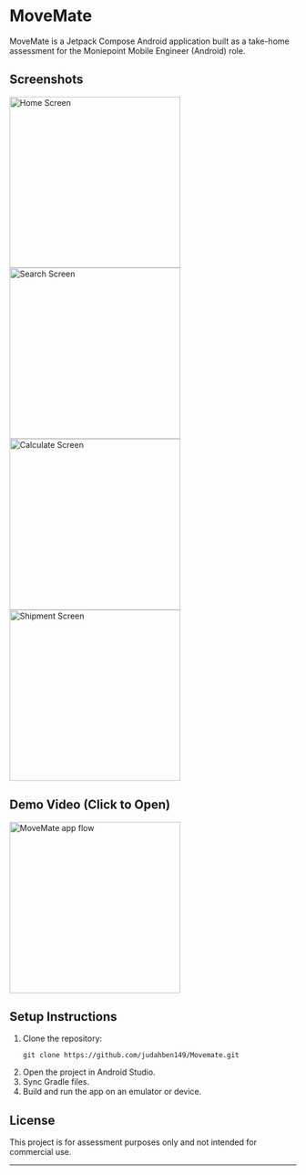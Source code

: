 <h1>MoveMate</h1>

<p>MoveMate is a Jetpack Compose Android application built as a take-home assessment for the Moniepoint Mobile Engineer (Android) role.</p>

<h2>Screenshots</h2>
<img src="https://github.com/user-attachments/assets/6d6cd110-e52e-4d2a-bfaa-58ffa4961e0a" width="300" alt="Home Screen">
<img src="https://github.com/user-attachments/assets/87b2ccd6-0237-4a35-b200-069ca3576aad" width="300" alt="Search Screen">
<img src="https://github.com/user-attachments/assets/b4a99a79-af7c-473b-8ada-b7aa2c2c69ad" width="300" alt="Calculate Screen">
<img src="https://github.com/user-attachments/assets/fe168b3d-ab33-478a-bb68-18bae70e5d68" width="300" alt="Shipment Screen">

## Demo Video (Click to Open)
<a href="https://youtube.com/shorts/0kWRyBiy9fU">
  <img src="https://github.com/user-attachments/assets/f7f53184-45e7-401d-a537-1d71649d1af4" width="300" alt="MoveMate app flow">
</a>


<h2>Setup Instructions</h2>
<ol>
  <li>Clone the repository:</li>
  <pre><code>git clone https://github.com/judahben149/Movemate.git</code></pre>
  <li>Open the project in Android Studio.</li>
  <li>Sync Gradle files.</li>
  <li>Build and run the app on an emulator or device.</li>
</ol>

<h2>License</h2>
<p>This project is for assessment purposes only and not intended for commercial use.</p>

<hr>
